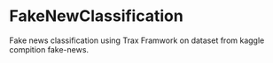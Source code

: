 # FakeNewClassification
Fake news classification using Trax Framwork on dataset from kaggle compition fake-news.
